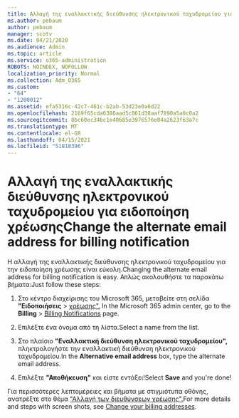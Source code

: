 ```yaml
---
title: Αλλαγή της εναλλακτικής διεύθυνσης ηλεκτρονικού ταχυδρομείου για ειδοποίηση χρέωσης
ms.author: pebaum
author: pebaum
manager: scotv
ms.date: 04/21/2020
ms.audience: Admin
ms.topic: article
ms.service: o365-administration
ROBOTS: NOINDEX, NOFOLLOW
localization_priority: Normal
ms.collection: Adm_O365
ms.custom:
- "64"
- "1200012"
ms.assetid: efa5316c-42c7-461c-b2ab-53d23e0a6d22
ms.openlocfilehash: 2169f65cda6386aad5c061d38aaf7890a5a0c0a2
ms.sourcegitcommit: 8bc60ec34bc1e40685e3976576e04a2623f63a7c
ms.translationtype: MT
ms.contentlocale: el-GR
ms.lasthandoff: 04/15/2021
ms.locfileid: "51818396"
---
```

# <a name="change-the-alternate-email-address-for-billing-notification"></a><span data-ttu-id="37f49-102">Αλλαγή της εναλλακτικής διεύθυνσης ηλεκτρονικού ταχυδρομείου για ειδοποίηση χρέωσης</span><span class="sxs-lookup"><span data-stu-id="37f49-102">Change the alternate email address for billing notification</span></span>

<span data-ttu-id="37f49-103">Η αλλαγή της εναλλακτικής διεύθυνσης ηλεκτρονικού ταχυδρομείου για την ειδοποίηση χρέωσης είναι εύκολη.</span><span class="sxs-lookup"><span data-stu-id="37f49-103">Changing the alternate email address for billing notification is easy.</span></span> <span data-ttu-id="37f49-104">Απλώς ακολουθήστε τα παρακάτω βήματα:</span><span class="sxs-lookup"><span data-stu-id="37f49-104">Just follow these steps:</span></span>
  
1. <span data-ttu-id="37f49-105">Στο κέντρο διαχείρισης του Microsoft 365, μεταβείτε στη σελίδα **"Ειδοποιήσεις** \> [χρέωσης".](https://go.microsoft.com/fwlink/p/?linkid=853212)  </span><span class="sxs-lookup"><span data-stu-id="37f49-105">In the Microsoft 365 admin center, go to the **Billing** \>  [Billing Notifications](https://go.microsoft.com/fwlink/p/?linkid=853212) page.</span></span>

2. <span data-ttu-id="37f49-106">Επιλέξτε ένα όνομα από τη λίστα.</span><span class="sxs-lookup"><span data-stu-id="37f49-106">Select a name from the list.</span></span>

3. <span data-ttu-id="37f49-107">Στο πλαίσιο **"Εναλλακτική διεύθυνση ηλεκτρονικού ταχυδρομείου",** πληκτρολογήστε την εναλλακτική διεύθυνση ηλεκτρονικού ταχυδρομείου.</span><span class="sxs-lookup"><span data-stu-id="37f49-107">In the **Alternative email address** box, type the alternate email address.</span></span>

4. <span data-ttu-id="37f49-108">Επιλέξτε **"Αποθήκευση"** και είστε εντάξει!</span><span class="sxs-lookup"><span data-stu-id="37f49-108">Select **Save** and you're done!</span></span>

<span data-ttu-id="37f49-109">Για περισσότερες λεπτομέρειες και βήματα με στιγμιότυπα οθόνης, ανατρέξτε στο θέμα ["Αλλαγή των διευθύνσεων χρέωσης".](https://docs.microsoft.com/microsoft-365/commerce/billing-and-payments/change-your-billing-addresses)</span><span class="sxs-lookup"><span data-stu-id="37f49-109">For more details and steps with screen shots, see [Change your billing addresses](https://docs.microsoft.com/microsoft-365/commerce/billing-and-payments/change-your-billing-addresses).</span></span>
  